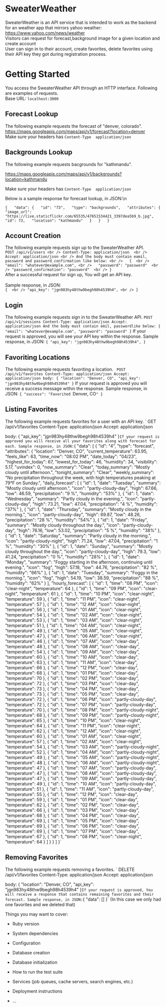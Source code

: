 # SweaterWeather

SweaterWeather is an API service that is intended to work as the backend for an weather app that mirrors yahoo weather:   https://www.yahoo.com/news/weather  
Visitors can request for forecast,background image for a given location and create account  
User can sign in to their account, create favorites, delete favorites using their API key they got during registration   process.  

# Getting Started
You access the SweaterWeather API through an HTTP interface. Following are examples of requests.  
Base URL: `localhost:3000`
## Forecast Lookup
The following example requests the forecast of  "denver, colorado".  
https://maps.googleapis.com/maps/api/v1/forecast?location=denver  
Make sure your headers has `Content-Type  application/json`    
## Backgrounds Lookup
The following example requests bacgrounds for  "kathmandu".

https://maps.googleapis.com/maps/api/v1/backgrounds?location=kathmandu

Make sure your headers has `Content-Type  application/json`

Below is a sample response for forecast lookup, in JSON:\n

`{  
    "data": {  
        "id": "73",  
        "type": "backgrounds",  
        "attributes": {  
            "image_url": "https://live.staticflickr.com/65535/47651534421_3397dea5b9_b.jpg",  
            "id": 73,  
            "location": "kathmandu"  
        }  
    }  
}`  

## Account Creation 
The following example requests sign up to the SweaterWeather API.<br />
`POST /api/v1/users <br />
 Content-Type: application/json  <br />
 Accept: application/json <br />
 And the body must contain eamil, password and password_confirmation like below: <br />  
 {  <br />
   "email": "whatever@example.com", <br />  
   "password": "password"  <br />
   "password_confirmation": "password"  <br />
 }`  <br />
After a successful request for sign up, You will get an API key. <br />  
Sample response, in JSON:   <br />
`{  <br />
  "api_key": "jgn983hy48thw9begh98h4539h4", <br />
}` <br />

## Login
The following example requests sign in to the SweaterWeather API.
`POST /api/v1/sessions
Content-Type: application/json
Accept: application/json
And the body must contain emil, passwordlike below:
{
  "email": "whatever@example.com",
  "password": "password"
}`
If your request is approved, you will see your API key within the response.
Sample response, in JSON:
`{
  "api_key": "jgn983hy48thw9begh98h4539h4",
}`
## Favoriting Locations
The following example requests favoriting a location.
` POST /api/v1/favorites
  Content-Type: application/json
  Accept: application/json
  body:
  {
    "location": "Denver, CO",
    "api_key": "jgn983hy48thw9begh98h4539h4"
  }`
If your request is approved you will receive a success message within the response.
Sample response, in JSON:
`{
    "success": "Favorited `Denver, CO`"
}`
## Listing Favorites 
The following example requests favorites for a user with an API key.
` GET /api/v1/favorites
  Content-Type: application/json
  Accept: application/json

  body:
  {
    "api_key": "jgn983hy48thw9begh98h4539h4"
  }`
If your request is approved you will receive all your favorites along with forecast for each.
Sample response, in JSON:
`{
    "data": [
        {
            "id": "4",
            "type": "forecast",
            "attributes": {
                "location": "Denver, CO",
                "current_temperature": 63.95,
                "feels_like": 63,
                "time_now": "08:02 PM",
                "date_today": "04/23",
                "highest_for_today": 67,
                "lowest_for_today": 46,
                "humidity": 34,
                "visibility": 5.17,
                "uvindex": 0,
                "now_summary": "Clear",
                "today_summary": "Mostly cloudy until afternoon.",
                "tonight_summary": "Clear",
                "weekly_summary": "No precipitation throughout the week, with high temperatures peaking at 79°F on Sunday.",
                "daily_forecast": [
                    {
                        "id": 1,
                        "date": "Tuesday",
                        "summary": "Mostly cloudy until afternoon.",
                        "icon": "partly-cloudy-day",
                        "high": 67.66,
                        "low": 46.59,
                        "precipitation": "9 %",
                        "humidity": "53%"
                    },
                    {
                        "id": 1,
                        "date": "Wednesday",
                        "summary": "Partly cloudy in the evening.",
                        "icon": "partly-cloudy-day",
                        "high": 73.21,
                        "low": 47.04,
                        "precipitation": "4 %",
                        "humidity": "37%"
                    },
                    {
                        "id": 1,
                        "date": "Thursday",
                        "summary": "Mostly cloudy in the morning.",
                        "icon": "partly-cloudy-day",
                        "high": 69.87,
                        "low": 48.26,
                        "precipitation": "28 %",
                        "humidity": "54%"
                    },
                    {
                        "id": 1,
                        "date": "Friday",
                        "summary": "Mostly cloudy throughout the day.",
                        "icon": "partly-cloudy-day",
                        "high": 76.16,
                        "low": 53.02,
                        "precipitation": "5 %",
                        "humidity": "38%"
                    },
                    {
                        "id": 1,
                        "date": "Saturday",
                        "summary": "Partly cloudy in the morning.",
                        "icon": "partly-cloudy-night",
                        "high": 71.24,
                        "low": 47.04,
                        "precipitation": "1 %",
                        "humidity": "30%"
                    },
                    {
                        "id": 1,
                        "date": "Sunday",
                        "summary": "Mostly cloudy throughout the day.",
                        "icon": "partly-cloudy-day",
                        "high": 79.3,
                        "low": 41.24,
                        "precipitation": "0 %",
                        "humidity": "28%"
                    },
                    {
                        "id": 1,
                        "date": "Monday",
                        "summary": "Foggy starting in the afternoon, continuing until evening.",
                        "icon": "fog",
                        "high": 57.18,
                        "low": 44.76,
                        "precipitation": "82 %",
                        "humidity": "66%"
                    },
                    {
                        "id": 1,
                        "date": "Tuesday",
                        "summary": "Foggy in the morning.",
                        "icon": "fog",
                        "high": 54.19,
                        "low": 38.59,
                        "precipitation": "88 %",
                        "humidity": "62%"
                    }
                ],
                "hourly_forecast": [
                    {
                        "id": 1,
                        "time": "08 PM",
                        "icon": "clear-night",
                        "temperature": 64
                    },
                    {
                        "id": 1,
                        "time": "09 PM",
                        "icon": "clear-night",
                        "temperature": 61
                    },
                    {
                        "id": 1,
                        "time": "10 PM",
                        "icon": "clear-night",
                        "temperature": 59
                    },
                    {
                        "id": 1,
                        "time": "11 PM",
                        "icon": "clear-night",
                        "temperature": 57
                    },
                    {
                        "id": 1,
                        "time": "12 AM",
                        "icon": "clear-night",
                        "temperature": 56
                    },
                    {
                        "id": 1,
                        "time": "01 AM",
                        "icon": "clear-night",
                        "temperature": 54
                    },
                    {
                        "id": 1,
                        "time": "02 AM",
                        "icon": "clear-night",
                        "temperature": 53
                    },
                    {
                        "id": 1,
                        "time": "03 AM",
                        "icon": "clear-night",
                        "temperature": 51
                    },
                    {
                        "id": 1,
                        "time": "04 AM",
                        "icon": "clear-night",
                        "temperature": 49
                    },
                    {
                        "id": 1,
                        "time": "05 AM",
                        "icon": "clear-night",
                        "temperature": 47
                    },
                    {
                        "id": 1,
                        "time": "06 AM",
                        "icon": "clear-night",
                        "temperature": 46
                    },
                    {
                        "id": 1,
                        "time": "07 AM",
                        "icon": "clear-day",
                        "temperature": 48
                    },
                    {
                        "id": 1,
                        "time": "08 AM",
                        "icon": "clear-day",
                        "temperature": 54
                    },
                    {
                        "id": 1,
                        "time": "09 AM",
                        "icon": "clear-day",
                        "temperature": 60
                    },
                    {
                        "id": 1,
                        "time": "10 AM",
                        "icon": "clear-day",
                        "temperature": 63
                    },
                    {
                        "id": 1,
                        "time": "11 AM",
                        "icon": "clear-day",
                        "temperature": 66
                    },
                    {
                        "id": 1,
                        "time": "12 PM",
                        "icon": "clear-day",
                        "temperature": 68
                    },
                    {
                        "id": 1,
                        "time": "01 PM",
                        "icon": "clear-day",
                        "temperature": 70
                    },
                    {
                        "id": 1,
                        "time": "02 PM",
                        "icon": "clear-day",
                        "temperature": 72
                    },
                    {
                        "id": 1,
                        "time": "03 PM",
                        "icon": "clear-day",
                        "temperature": 73
                    },
                    {
                        "id": 1,
                        "time": "04 PM",
                        "icon": "clear-day",
                        "temperature": 73
                    },
                    {
                        "id": 1,
                        "time": "05 PM",
                        "icon": "clear-day",
                        "temperature": 72
                    },
                    {
                        "id": 1,
                        "time": "06 PM",
                        "icon": "partly-cloudy-day",
                        "temperature": 72
                    },
                    {
                        "id": 1,
                        "time": "07 PM",
                        "icon": "partly-cloudy-day",
                        "temperature": 70
                    },
                    {
                        "id": 1,
                        "time": "08 PM",
                        "icon": "partly-cloudy-night",
                        "temperature": 68
                    },
                    {
                        "id": 1,
                        "time": "09 PM",
                        "icon": "partly-cloudy-night",
                        "temperature": 65
                    },
                    {
                        "id": 1,
                        "time": "10 PM",
                        "icon": "clear-night",
                        "temperature": 64
                    },
                    {
                        "id": 1,
                        "time": "11 PM",
                        "icon": "clear-night",
                        "temperature": 62
                    },
                    {
                        "id": 1,
                        "time": "12 AM",
                        "icon": "clear-night",
                        "temperature": 60
                    },
                    {
                        "id": 1,
                        "time": "01 AM",
                        "icon": "clear-night",
                        "temperature": 57
                    },
                    {
                        "id": 1,
                        "time": "02 AM",
                        "icon": "clear-night",
                        "temperature": 54
                    },
                    {
                        "id": 1,
                        "time": "03 AM",
                        "icon": "partly-cloudy-night",
                        "temperature": 52
                    },
                    {
                        "id": 1,
                        "time": "04 AM",
                        "icon": "partly-cloudy-night",
                        "temperature": 49
                    },
                    {
                        "id": 1,
                        "time": "05 AM",
                        "icon": "partly-cloudy-night",
                        "temperature": 48
                    },
                    {
                        "id": 1,
                        "time": "06 AM",
                        "icon": "partly-cloudy-night",
                        "temperature": 47
                    },
                    {
                        "id": 1,
                        "time": "07 AM",
                        "icon": "partly-cloudy-day",
                        "temperature": 47
                    },
                    {
                        "id": 1,
                        "time": "08 AM",
                        "icon": "partly-cloudy-day",
                        "temperature": 47
                    },
                    {
                        "id": 1,
                        "time": "09 AM",
                        "icon": "partly-cloudy-day",
                        "temperature": 49
                    },
                    {
                        "id": 1,
                        "time": "10 AM",
                        "icon": "partly-cloudy-day",
                        "temperature": 51
                    },
                    {
                        "id": 1,
                        "time": "11 AM",
                        "icon": "partly-cloudy-day",
                        "temperature": 55
                    },
                    {
                        "id": 1,
                        "time": "12 PM",
                        "icon": "clear-day",
                        "temperature": 59
                    },
                    {
                        "id": 1,
                        "time": "01 PM",
                        "icon": "clear-day",
                        "temperature": 62
                    },
                    {
                        "id": 1,
                        "time": "02 PM",
                        "icon": "clear-day",
                        "temperature": 66
                    },
                    {
                        "id": 1,
                        "time": "03 PM",
                        "icon": "clear-day",
                        "temperature": 68
                    },
                    {
                        "id": 1,
                        "time": "04 PM",
                        "icon": "clear-day",
                        "temperature": 69
                    },
                    {
                        "id": 1,
                        "time": "05 PM",
                        "icon": "clear-day",
                        "temperature": 69
                    },
                    {
                        "id": 1,
                        "time": "06 PM",
                        "icon": "clear-day",
                        "temperature": 69
                    },
                    {
                        "id": 1,
                        "time": "07 PM",
                        "icon": "clear-day",
                        "temperature": 67
                    },
                    {
                        "id": 1,
                        "time": "08 PM",
                        "icon": "clear-night",
                        "temperature": 64
                    }
                ]
            }
        }
    ]
}`

## Removing Favorites 
The following example requests removing a favorites.
` DELETE /api/v1/favorites
  Content-Type: application/json
  Accept: application/json

  body:
  {
    "location": "Denver, CO",
    "api_key": "jgn983hy48thw9begh98h4539h4"
  }`
If your request is approved, You will receive a response that contains remaining favorites and their forecast.
Sample response, in JSON:
`{
    "data": []
}` (In this case we only had one favorites and we deleted that)




Things you may want to cover:

* Ruby version

* System dependencies

* Configuration

* Database creation

* Database initialization

* How to run the test suite

* Services (job queues, cache servers, search engines, etc.)

* Deployment instructions

* ...
